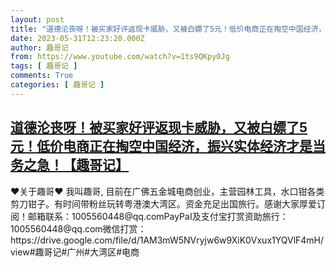 ```yaml
---
layout: post
title: "道德沦丧呀！被买家好评返现卡威胁，又被白嫖了5元！低价电商正在掏空中国经济，振兴实体经济才是当务之急！【趣哥记】"
date: 2023-05-31T12:23:20.000Z
author: 趣哥记
from: https://www.youtube.com/watch?v=1ts9QKpy0Jg
tags: [ 趣哥记 ]
comments: True
categories: [ 趣哥记 ]
---
```

<!--1685535800000-->
[道德沦丧呀！被买家好评返现卡威胁，又被白嫖了5元！低价电商正在掏空中国经济，振兴实体经济才是当务之急！【趣哥记】](https://www.youtube.com/watch?v=1ts9QKpy0Jg)
------

<div>
♥关于趣哥♥ 我叫趣哥, 目前在广佛五金城电商创业，主营园林工具，水口钳各类剪刀钳子。有时间带粉丝玩转粤港澳大湾区。资金充足出国旅行。感谢大家厚爱订阅！邮箱联系：1005560448@qq.comPayPaI及支付宝打赏资助旅行：1005560448@qq.com微信打赏：https://drive.google.com/file/d/1AM3mW5NVryjw6w9XiK0Vxux1YQVlF4mH/view#趣哥记#广州#大湾区#电商
</div>
